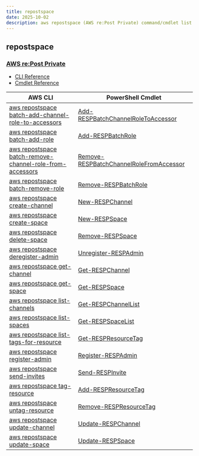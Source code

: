 ```yaml
---
title: repostspace
date: 2025-10-02
description: aws repostspace (AWS re:Post Private) command/cmdlet list.
---
```


## repostspace

### [AWS re:Post Private](https://aws.amazon.com/repost-private/)

* [CLI Reference](https://awscli.amazonaws.com/v2/documentation/api/latest/reference/repostspace/index.html)
* [Cmdlet Reference](https://docs.aws.amazon.com/powershell/latest/reference/items/Repostspace_cmdlets.html)

|AWS CLI|PowerShell Cmdlet|
|----|----|
|[aws repostspace batch-add-channel-role-to-accessors](https://awscli.amazonaws.com/v2/documentation/api/latest/reference/repostspace/batch-add-channel-role-to-accessors.html)|[Add-RESPBatchChannelRoleToAccessor](https://docs.aws.amazon.com/powershell/latest/reference/items/Add-RESPBatchChannelRoleToAccessor.html)|
|[aws repostspace batch-add-role](https://awscli.amazonaws.com/v2/documentation/api/latest/reference/repostspace/batch-add-role.html)|[Add-RESPBatchRole](https://docs.aws.amazon.com/powershell/latest/reference/items/Add-RESPBatchRole.html)|
|[aws repostspace batch-remove-channel-role-from-accessors](https://awscli.amazonaws.com/v2/documentation/api/latest/reference/repostspace/batch-remove-channel-role-from-accessors.html)|[Remove-RESPBatchChannelRoleFromAccessor](https://docs.aws.amazon.com/powershell/latest/reference/items/Remove-RESPBatchChannelRoleFromAccessor.html)|
|[aws repostspace batch-remove-role](https://awscli.amazonaws.com/v2/documentation/api/latest/reference/repostspace/batch-remove-role.html)|[Remove-RESPBatchRole](https://docs.aws.amazon.com/powershell/latest/reference/items/Remove-RESPBatchRole.html)|
|[aws repostspace create-channel](https://awscli.amazonaws.com/v2/documentation/api/latest/reference/repostspace/create-channel.html)|[New-RESPChannel](https://docs.aws.amazon.com/powershell/latest/reference/items/New-RESPChannel.html)|
|[aws repostspace create-space](https://awscli.amazonaws.com/v2/documentation/api/latest/reference/repostspace/create-space.html)|[New-RESPSpace](https://docs.aws.amazon.com/powershell/latest/reference/items/New-RESPSpace.html)|
|[aws repostspace delete-space](https://awscli.amazonaws.com/v2/documentation/api/latest/reference/repostspace/delete-space.html)|[Remove-RESPSpace](https://docs.aws.amazon.com/powershell/latest/reference/items/Remove-RESPSpace.html)|
|[aws repostspace deregister-admin](https://awscli.amazonaws.com/v2/documentation/api/latest/reference/repostspace/deregister-admin.html)|[Unregister-RESPAdmin](https://docs.aws.amazon.com/powershell/latest/reference/items/Unregister-RESPAdmin.html)|
|[aws repostspace get-channel](https://awscli.amazonaws.com/v2/documentation/api/latest/reference/repostspace/get-channel.html)|[Get-RESPChannel](https://docs.aws.amazon.com/powershell/latest/reference/items/Get-RESPChannel.html)|
|[aws repostspace get-space](https://awscli.amazonaws.com/v2/documentation/api/latest/reference/repostspace/get-space.html)|[Get-RESPSpace](https://docs.aws.amazon.com/powershell/latest/reference/items/Get-RESPSpace.html)|
|[aws repostspace list-channels](https://awscli.amazonaws.com/v2/documentation/api/latest/reference/repostspace/list-channels.html)|[Get-RESPChannelList](https://docs.aws.amazon.com/powershell/latest/reference/items/Get-RESPChannelList.html)|
|[aws repostspace list-spaces](https://awscli.amazonaws.com/v2/documentation/api/latest/reference/repostspace/list-spaces.html)|[Get-RESPSpaceList](https://docs.aws.amazon.com/powershell/latest/reference/items/Get-RESPSpaceList.html)|
|[aws repostspace list-tags-for-resource](https://awscli.amazonaws.com/v2/documentation/api/latest/reference/repostspace/list-tags-for-resource.html)|[Get-RESPResourceTag](https://docs.aws.amazon.com/powershell/latest/reference/items/Get-RESPResourceTag.html)|
|[aws repostspace register-admin](https://awscli.amazonaws.com/v2/documentation/api/latest/reference/repostspace/register-admin.html)|[Register-RESPAdmin](https://docs.aws.amazon.com/powershell/latest/reference/items/Register-RESPAdmin.html)|
|[aws repostspace send-invites](https://awscli.amazonaws.com/v2/documentation/api/latest/reference/repostspace/send-invites.html)|[Send-RESPInvite](https://docs.aws.amazon.com/powershell/latest/reference/items/Send-RESPInvite.html)|
|[aws repostspace tag-resource](https://awscli.amazonaws.com/v2/documentation/api/latest/reference/repostspace/tag-resource.html)|[Add-RESPResourceTag](https://docs.aws.amazon.com/powershell/latest/reference/items/Add-RESPResourceTag.html)|
|[aws repostspace untag-resource](https://awscli.amazonaws.com/v2/documentation/api/latest/reference/repostspace/untag-resource.html)|[Remove-RESPResourceTag](https://docs.aws.amazon.com/powershell/latest/reference/items/Remove-RESPResourceTag.html)|
|[aws repostspace update-channel](https://awscli.amazonaws.com/v2/documentation/api/latest/reference/repostspace/update-channel.html)|[Update-RESPChannel](https://docs.aws.amazon.com/powershell/latest/reference/items/Update-RESPChannel.html)|
|[aws repostspace update-space](https://awscli.amazonaws.com/v2/documentation/api/latest/reference/repostspace/update-space.html)|[Update-RESPSpace](https://docs.aws.amazon.com/powershell/latest/reference/items/Update-RESPSpace.html)|

